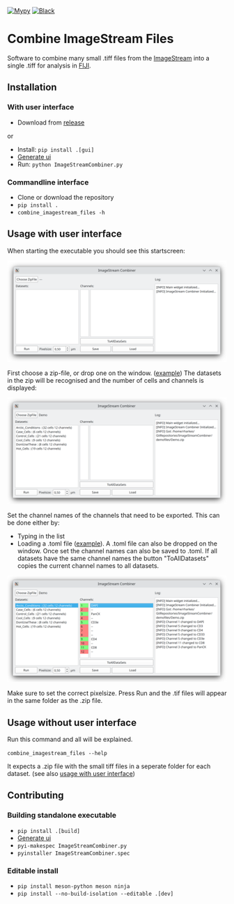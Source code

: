 [![Mypy](https://github.com/BioImaging-NKI/ImageStreamCombiner/actions/workflows/mypy.yml/badge.svg)](https://github.com/BioImaging-NKI/ImageStreamCombiner/actions/workflows/mypy.yml)
[![Black](https://github.com/BioImaging-NKI/ImageStreamCombiner/actions/workflows/black.yml/badge.svg)](https://github.com/BioImaging-NKI/ImageStreamCombiner/actions/workflows/black.yml)
# Combine ImageStream Files
Software to combine many small .tiff files from the [ImageStream](https://cytekbio.com/pages/imagestream) into a single .tiff for analysis in [FIJI](https://fiji.sc/).
## Installation
### With user interface
* Download from [release](https://github.com/BioImaging-NKI/ImageStreamCombiner/releases)

or


* Install: `pip install .[gui]`
* [Generate ui](/ui)
* Run: `python ImageStreamCombiner.py`

### Commandline interface
* Clone or download the repository
* `pip install .`
* `combine_imagestream_files -h`

## Usage with user interface
When starting the executable you should see this startscreen:

<img src="images/StartScreen.png" width="640">

First choose a zip-file, or drop one on the window. ([example](demofiles/Demo.zip)) The datasets in the zip will be recognised and the number of cells and channels is displayed:

<img src="images/DemoLoadedScreen.png" width="640">

Set the channel names of the channels that need to be exported. This can be done either by:
* Typing in the list
* Loading a .toml file ([example](demofiles/Arctic_Conditions.toml)). A .toml file can also be dropped on the window.
Once set the channel names can also be saved to .toml. If all datasets have the same channel names the button "ToAllDatasets" copies the current channel names to all datasets.

<img src="images/ChannelsSet.png" width="640">

Make sure to set the correct pixelsize. Press Run and the .tif files will appear in the same folder as the .zip file.

## Usage without user interface
Run this command and all will be explained.

`combine_imagestream_files --help`

It expects a .zip file with the small tiff files in a seperate folder for each dataset. (see also [usage with user interface](#usage-with-user-interface)) 


## Contributing
### Building standalone executable
* `pip install .[build]`
* [Generate ui](/ui)
* `pyi-makespec ImageStreamCombiner.py`
* `pyinstaller ImageStreamCombiner.spec`

### Editable install
* `pip install meson-python meson ninja`
* `pip install --no-build-isolation --editable .[dev]`